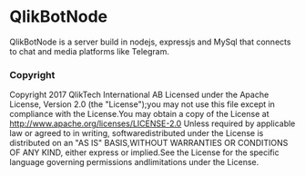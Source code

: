 # QlikBotNode
QlikBotNode is a server build in nodejs, expressjs and MySql that connects to chat and media platforms like Telegram. 

### Copyright
Copyright 2017 QlikTech International AB Licensed under the Apache License, Version 2.0 (the "License");you may not use this file except in compliance with the License.You may obtain a copy of the License at
http://www.apache.org/licenses/LICENSE-2.0 Unless required by applicable law or agreed to in writing, softwaredistributed under the License is distributed on an "AS IS" BASIS,WITHOUT WARRANTIES OR CONDITIONS OF ANY KIND, either express or implied.See the License for the specific language governing permissions andlimitations under the License.
